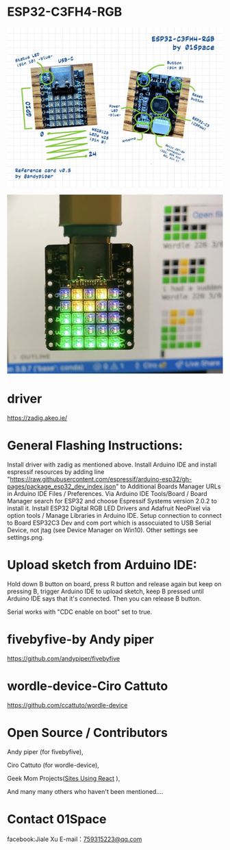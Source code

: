 # ESP32-C3FH4-RGB 

![image](https://github.com/andypiper/fivebyfive/blob/main/reference/ESP32-C3FH4-RGB-reference.jpeg)


![image](https://github.com/ccattuto/wordle-device/blob/main/wordle-device.jpg)

# driver

https://zadig.akeo.ie/


# General Flashing Instructions:

Install driver with zadig as mentioned above.
Install Arduino IDE and install espressif resources by adding line "https://raw.githubusercontent.com/espressif/arduino-esp32/gh-pages/package_esp32_dev_index.json" to Additional Boards Manager URLs in Arduino IDE Files / Preferences.
Via Arduino IDE Tools/Board / Board Manager search for ESP32 and choose Espressif Systems version 2.0.2 to install it.
Install ESP32 Digital RGB LED Drivers and Adafruit NeoPixel via option tools / Manage Libraries in Arduino IDE.
Setup connection to connect to Board ESP32C3 Dev and com port which is assocuiated to USB Serial Device, not jtag (see Device Manager on Win10). Other settings see settings.png.

# Upload sketch from Arduino IDE:

Hold down B button on board, press R button and release again but keep on pressing B, trigger Arduino IDE to upload sketch, keep B pressed until Arduino IDE says that it's connected. Then you can release B button.

Serial works with "CDC enable on boot" set to true.

# fivebyfive-by Andy piper
https://github.com/andypiper/fivebyfive

# wordle-device-Ciro Cattuto
https://github.com/ccattuto/wordle-device

# Open Source / Contributors


Andy piper (for fivebyfive),

Ciro Cattuto (for wordle-device),

Geek Mom Projects([Sites Using React](https://twitter.com/GeekMomProjects/status/1479210241807900676)  ),

And many many others who haven't been mentioned....

# Contact 01Space
facebook:Jiale Xu
E-mail：759315223@qq.com
